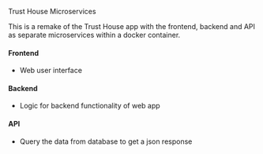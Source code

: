 Trust House Microservices 

This is a remake of the Trust House app with the frontend, backend and API as separate microservices within a docker container.

#### Frontend
- Web user interface

#### Backend
- Logic for backend functionality of web app

#### API
- Query the data from database to get a json response
